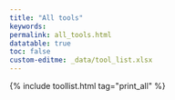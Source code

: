 ```yaml
---
title: "All tools"
keywords: 
permalink: all_tools.html
datatable: true
toc: false
custom-editme: _data/tool_list.xlsx
---
```


{% include toollist.html tag="print_all" %}
